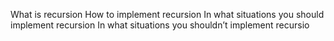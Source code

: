What is recursion
How to implement recursion
In what situations you should implement recursion
In what situations you shouldn’t implement recursio
